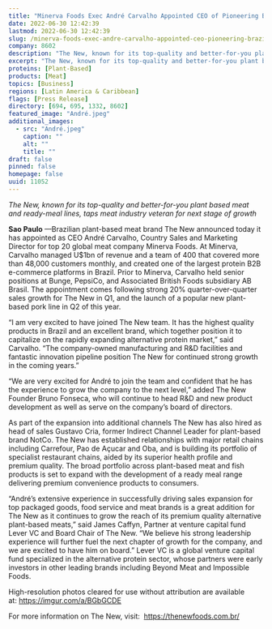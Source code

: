 ```yaml
---
title: "Minerva Foods Exec André Carvalho Appointed CEO of Pioneering Brazilian Plant-Based Meat Brand The New"
date: 2022-06-30 12:42:39
lastmod: 2022-06-30 12:42:39
slug: /minerva-foods-exec-andre-carvalho-appointed-ceo-pioneering-brazilian-plant-based-meat
company: 8602
description: "The New, known for its top-quality and better-for-you plant based meat and ready-meal lines, taps meat industry veteran for next stage of growth"
excerpt: "The New, known for its top-quality and better-for-you plant based meat and ready-meal lines, taps meat industry veteran for next stage of growth"
proteins: [Plant-Based]
products: [Meat]
topics: [Business]
regions: [Latin America & Caribbean]
flags: [Press Release]
directory: [694, 695, 1332, 8602]
featured_image: "André.jpeg"
additional_images:
  - src: "André.jpeg"
    caption: ""
    alt: ""
    title: ""
draft: false
pinned: false
homepage: false
uuid: 11052
---
```

<p><em>The New, known for its top-quality and better-for-you plant based meat and ready-meal lines, taps meat industry veteran for next stage of growth</em></p>
<p><strong>Sao Paulo</strong> —Brazilian plant-based meat brand The New announced today it has appointed as CEO André Carvalho, Country Sales and Marketing Director for top 20 global meat company Minerva Foods. At Minerva, Carvalho managed U$1bn of revenue and a team of 400 that covered more than 48,000 customers monthly, and created one of the largest protein B2B e-commerce platforms in Brazil. Prior to Minerva, Carvalho held senior positions at Bunge, PepsiCo, and Associated British Foods subsidiary AB Brasil. The appointment comes following strong 20% quarter-over-quarter sales growth for The New in Q1, and the launch of a popular new plant-based pork line in Q2 of this year.</p>
<p>“I am very excited to have joined The New team. It has the highest quality products in Brazil and an excellent brand, which together position it to capitalize on the rapidly expanding alternative protein market,” said Carvalho. “The company-owned manufacturing and R&D facilities and fantastic innovation pipeline position The New for continued strong growth in the coming years.”</p>
<p>“We are very excited for André to join the team and confident that he has the experience to grow the company to the next level,” added The New Founder Bruno Fonseca, who will continue to head R&D and new product development as well as serve on the company’s board of directors.</p>
<p>As part of the expansion into additional channels The New has also hired as head of sales Gustavo Cria, former Indirect Channel Leader for plant-based brand NotCo. The New has established relationships with major retail chains including Carrefour, Pao de Açucar and Oba, and is building its portfolio of specialist restaurant chains, aided by its superior health profile and premium quality. The broad portfolio across plant-based meat and fish products is set to expand with the development of a ready meal range delivering premium convenience products to consumers.</p>
<p>“André’s extensive experience in successfully driving sales expansion for top packaged goods, food service and meat brands is a great addition for The New as it continues to grow the reach of its premium quality alternative plant-based meats,” said James Caffyn, Partner at venture capital fund Lever VC and Board Chair of The New. “We believe his strong leadership experience will further fuel the next chapter of growth for the company, and we are excited to have him on board.” Lever VC is a global venture capital fund specialized in the alternative protein sector, whose partners were early investors in other leading brands including Beyond Meat and Impossible Foods.</p>
<p>High-resolution photos cleared for use without attribution are available at: <a href="https://imgur.com/a/BGbGCDE">https://imgur.com/a/BGbGCDE</a></p>
<p>For more information on The New, visit:  <a href="https://thenewfoods.com.br/">https://thenewfoods.com.br/</a></p>
